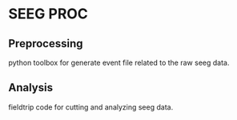 # SEEG PROC

## Preprocessing

python toolbox for generate event file related to the raw seeg data.

## Analysis

fieldtrip code for cutting and analyzing seeg data. 